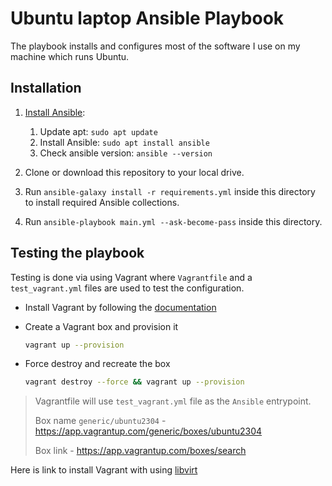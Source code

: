 # Ubuntu laptop Ansible Playbook

The playbook installs and configures most of the software I use on my machine which runs Ubuntu.

## Installation

1. [Install Ansible](https://docs.ansible.com/ansible/latest/installation_guide/index.html):

    1. Update apt: `sudo apt update`
    2. Install Ansible: `sudo apt install ansible`
    3. Check ansible version: `ansible --version`

2. Clone or download this repository to your local drive.
3. Run `ansible-galaxy install -r requirements.yml` inside this directory to install required Ansible collections.
4. Run `ansible-playbook main.yml --ask-become-pass` inside this directory.

## Testing the playbook

Testing is done via using Vagrant where `Vagrantfile` and a `test_vagrant.yml` files are used to test the configuration.

- Install Vagrant by following the [documentation](https://developer.hashicorp.com/vagrant/docs/installation)

- Create a Vagrant box and provision it

  ```bash
  vagrant up --provision
  ```

- Force destroy and recreate the box

  ```bash
  vagrant destroy --force && vagrant up --provision
  ```

> Vagrantfile will use `test_vagrant.yml` file as the `Ansible` entrypoint.
>
> Box name `generic/ubuntu2304` - <https://app.vagrantup.com/generic/boxes/ubuntu2304>
>
> Box link - <https://app.vagrantup.com/boxes/search>

Here is link to install Vagrant with using [libvirt](https://vagrant-libvirt.github.io/vagrant-libvirt/)
